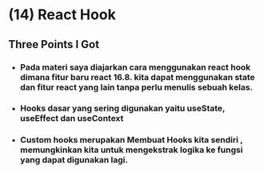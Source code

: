 # (14) React Hook

## Three Points I Got

* ### Pada materi saya diajarkan cara menggunakan react hook dimana fitur baru react 16.8. kita dapat menggunakan state dan fitur react yang lain tanpa perlu menulis sebuah kelas.

* ### Hooks dasar yang sering digunakan yaitu useState, useEffect dan useContext

* ### Custom hooks merupakan Membuat Hooks kita sendiri , memungkinkan kita untuk mengekstrak logika ke fungsi yang dapat digunakan lagi.